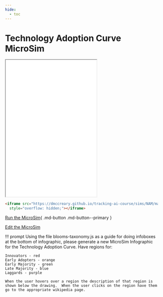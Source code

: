 ```yaml
---
hide:
  - toc
---
```

# Technology Adoption Curve MicroSim

<iframe src="./main.html" height="450px" scrolling="no"
  style="overflow: hidden;"></iframe>

```html
<iframe src="https://dmccreary.github.io/tracking-ai-course/sims/NAM/main.html"  height="450px" scrolling="no"
  style="overflow: hidden;"></iframe>
```

[Run the MicroSim](./main.html){ .md-button .md-button--primary }

[Edit the MicroSim]()



!!! prompt
    Using the file blooms-taxonomy.js as a guide for doing infoboxes at the bottom of infographic, please generate a new MicroSim Infographic for the Technology Adoption Curve.  Have regions for:

    Innovators - red
    Early Adopters - orange
    Early Majority - green
    Late Majority - blue
    Laggards - purple

    When the user hovers over a region the description of that region is shown below the drawing.  When the user clicks on the region have them go to the appropriate wikipedia page.